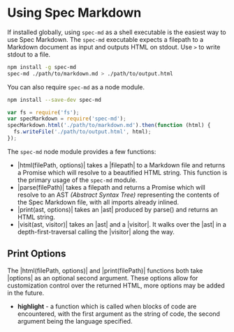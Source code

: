 # Using Spec Markdown

If installed globally, using `spec-md` as a shell executable is the easiest way
to use Spec Markdown. The `spec-md` executable expects a filepath to a Markdown
document as input and outputs HTML on stdout. Use `>` to write stdout to a file.

```sh
npm install -g spec-md
spec-md ./path/to/markdown.md > ./path/to/output.html
```

You can also require `spec-md` as a node module.

```sh
npm install --save-dev spec-md
```

```js
var fs = require('fs');
var specMarkdown = require('spec-md');
specMarkdown.html('./path/to/markdown.md').then(function (html) {
  fs.writeFile('./path/to/output.html', html);
});
```

The `spec-md` node module provides a few functions:

  * |html(filePath, options)| takes a |filepath| to a Markdown file and returns a
    Promise which will resolve to a beautified HTML string. This function is the
    primary usage of the `spec-md` module.
  * |parse(filePath)| takes a filepath and returns a Promise which will resolve
    to an AST *(Abstract Syntax Tree)* representing the contents of the Spec
    Markdown file, with all imports already inlined.
  * |print(ast, options)| takes an |ast| produced by parse() and returns an HTML
    string.
  * |visit(ast, visitor)| takes an |ast| and a |visitor|. It walks over the |ast|
    in a depth-first-traversal calling the |visitor| along the way.


## Print Options

The |html(filePath, options)| and |print(filePath)| functions both take |options|
as an optional second argument. These options allow for customization control
over the returned HTML, more options may be added in the future.

  * **highlight** - a function which is called when blocks of code are
    encountered, with the first argument as the string of code, the second
    argument being the language specified.
